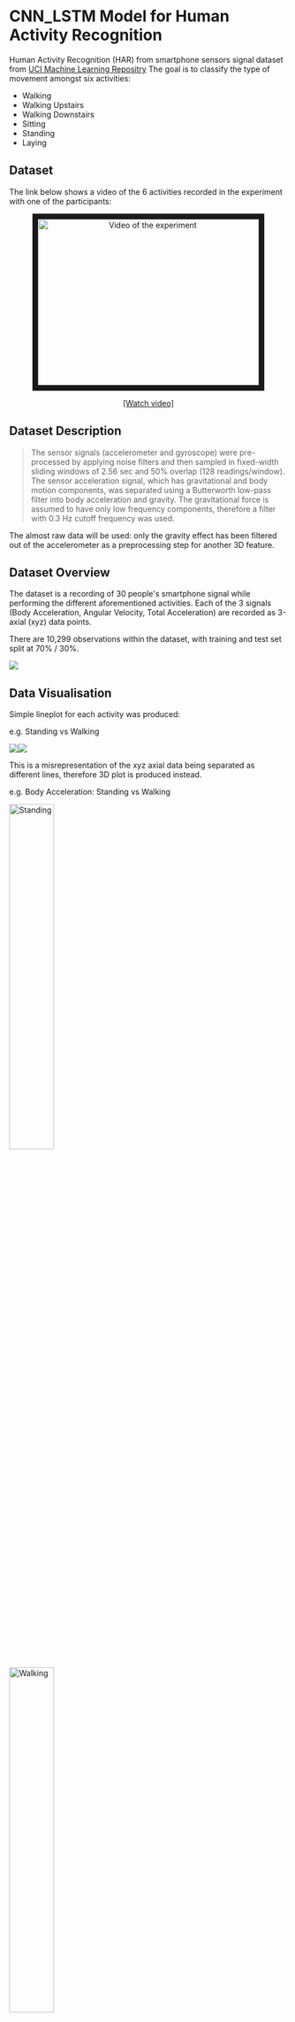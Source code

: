 # CNN_LSTM Model for Human Activity Recognition

Human Activity Recognition (HAR) from smartphone sensors signal dataset from [UCI Machine Learning Repositry](https://archive.ics.uci.edu/ml/machine-learning-databases/00240/UCI%20HAR%20Dataset.names)
The goal is to classify the type of movement amongst six activities:
- Walking
- Walking Upstairs
- Walking Downstairs
- Sitting
- Standing
- Laying

## Dataset

The link below shows a video of the 6 activities recorded in the experiment with one of the participants:

<p align="center">
  <a href="http://www.youtube.com/watch?feature=player_embedded&v=XOEN9W05_4A
" target="_blank"><img src="http://img.youtube.com/vi/XOEN9W05_4A/0.jpg"
alt="Video of the experiment" width="400" height="300" border="10" /></a>
  <a href="https://youtu.be/XOEN9W05_4A"><center>[Watch video]</center></a>
</p>

## Dataset Description

> The sensor signals (accelerometer and gyroscope) were pre-processed by applying noise filters and then sampled in fixed-width sliding windows of 2.56 sec and 50% overlap (128 readings/window). The sensor acceleration signal, which has gravitational and body motion components, was separated using a Butterworth low-pass filter into body acceleration and gravity. The gravitational force is assumed to have only low frequency components, therefore a filter with 0.3 Hz cutoff frequency was used.

The almost raw data will be used: only the gravity effect has been filtered out of the accelerometer as a preprocessing step for another 3D feature.

## Dataset Overview

The dataset is a recording of 30 people's smartphone signal while performing the different aforementioned activities.
Each of the 3 signals (Body Acceleration, Angular Velocity, Total Acceleration) are recorded as 3-axial (xyz) data points.

There are 10,299 observations within the dataset, with training and test set split at 70% / 30%.

<img src="img/activity count.png">

## Data Visualisation

Simple lineplot for each activity was produced:
<p>
e.g. Standing vs Walking
    
<img src="img/Signals Standing.png"><img src="img/Signals Walking.png">

This is a misrepresentation of the xyz axial data being separated as different lines, therefore 3D plot is produced instead.
<p>
e.g. Body Acceleration: Standing vs Walking

<div class="row">
  <div class="column">
    <img src="img/3D Body acceleration Standing.png" alt="Standing" style="width:40%">
  </div>
  <div class="column">
    <img src="img/3D Body acceleration Walking.png" alt="Walking" style="width:40%">
  </div>
<img src="img/3D Body acceleration Standing.png" style="width:40%"><img src="img/3D Body acceleration Walking.png" style="width:40%">
The above 3D plot is difficult to interpret and human eyes cannot distinguish when the observation starts and ends. A treatment of the 3-axial data to calculate the distance of the data point at each timesteps from the origin (x,y,z=0,0,0)
<p>
e.g. Body Acceleration: Standing vs Walking
  
<div class="row">
  <div class="column">
    <img src="img/distance Body acceleration Standing.png" alt="Standing" style="width:50%">
  </div>
  <div class="column">
    <img src="img/distance Body acceleration Walking.png" alt="Walking" style="width:50%">
  </div>

The above graphs can clearly present the notable difference in pattern between the different activities.

## Model

The CNN-LSTM model was trained with data directly feeding into the neural network without feature engineering.

GridSearchCV was used for hyperparameter tuning, and EarlyStopping was applied on the final model.
    


## Results

To be added...

## References

The [dataset](https://archive.ics.uci.edu/ml/datasets/Human+Activity+Recognition+Using+Smartphones) can be found on the UCI Machine Learning Repository:

> Davide Anguita, Alessandro Ghio, Luca Oneto, Xavier Parra and Jorge L. Reyes-Ortiz. A Public Domain Dataset for Human Activity Recognition Using Smartphones. 21th European Symposium on Artificial Neural Networks, Computational Intelligence and Machine Learning, ESANN 2013. Bruges, Belgium 24-26 April 2013.

## Afterwords

This is my final project for the Ironhack Data Analytics bootcamp, the presentation has won the data analytics category at the Ironhack Hackshow Paris August 2020.

<p align="center">
  <a href="https://ironhack.zoom.us/rec/share/7JxQLbHy3DtIT6fkq0r9f5wYGKe9X6a8gXMWrPsLxEgOztkzkZT6OitgEewzcP5X?startTime=1597680785000
" target="_blank"><img src="Annotation 2020-08-08 183436.jpg"
alt="Hackshow Paris August 2020" width="400" height="300" border="10" /></a>
  <a href="https://ironhack.zoom.us/rec/share/7JxQLbHy3DtIT6fkq0r9f5wYGKe9X6a8gXMWrPsLxEgOztkzkZT6OitgEewzcP5X?startTime=1597680785000"><center>[Watch video at 00:31:10]</center></a>
</p>

I would like to extend my gratitude to my tutor [Eldiias](https://github.com/Eldiias/) who has helped me in the understanding of the Neural Networks.

### Contact Me

- [LinkedIn](www.linkedin.com/in/sylvianclee)
- [GitHub](https://github.com/nclee17/)
